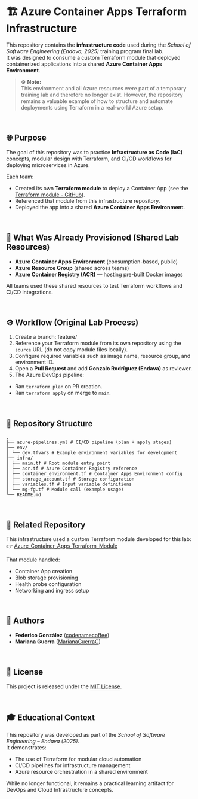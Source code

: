 # 🏗️ Azure Container Apps Terraform Infrastructure

This repository contains the **infrastructure code** used during the *School of Software Engineering (Endava, 2025)* training program final lab.  
It was designed to consume a custom Terraform module that deployed containerized applications into a shared **Azure Container Apps Environment**.

> ⚙️ **Note:**  
> This environment and all Azure resources were part of a temporary training lab and therefore no longer exist.
> However, the repository remains a valuable example of how to structure and automate deployments using Terraform in a real-world Azure setup.

<br>

## 🌐 Purpose

The goal of this repository was to practice **Infrastructure as Code (IaC)** concepts, modular design with Terraform, and CI/CD workflows for deploying microservices in Azure.

Each team:
- Created its own **Terraform module** to deploy a Container App (see the [Terraform module - GitHub](https://github.com/codenamecoffee/Azure_Container_Apps_Terraform_Module)).
- Referenced that module from this infrastructure repository.
- Deployed the app into a shared **Azure Container Apps Environment**.

<br>

## 🧩 What Was Already Provisioned (Shared Lab Resources)

- **Azure Container Apps Environment** (consumption-based, public)
- **Azure Resource Group** (shared across teams)
- **Azure Container Registry (ACR)** — hosting pre-built Docker images

All teams used these shared resources to test Terraform workflows and CI/CD integrations.

<br>

## ⚙️ Workflow (Original Lab Process)

1. Create a branch:  feature/<team-name>
2. Reference your Terraform module from its own repository using the `source` URL (do not copy module files locally).  
3. Configure required variables such as image name, resource group, and environment ID.  
4. Open a **Pull Request** and add **Gonzalo Rodríguez (Endava)** as reviewer.  
5. The Azure DevOps pipeline:
- Ran `terraform plan` on PR creation.
- Ran `terraform apply` on merge to `main`.

<br>

## 🧱 Repository Structure

```
.
├── azure-pipelines.yml # CI/CD pipeline (plan + apply stages)
├── env/
│ └── dev.tfvars # Example environment variables for development
├── infra/
│ ├── main.tf # Root module entry point
│ ├── acr.tf # Azure Container Registry reference
│ ├── container_environment.tf # Container Apps Environment config
│ ├── storage_account.tf # Storage configuration
│ ├── variables.tf # Input variable definitions
│ └── mg-fg.tf # Module call (example usage)
└── README.md
```
<br>

## 🔗 Related Repository

This infrastructure used a custom Terraform module developed for this lab:  
👉 [Azure_Container_Apps_Terraform_Module](https://github.com/codenamecoffee/Azure_Container_Apps_Terraform_Module)

That module handled:
- Container App creation
- Blob storage provisioning
- Health probe configuration
- Networking and ingress setup

<br>

## 👥 Authors

- **Federico González** ([codenamecoffee](https://github.com/codenamecoffee))
- **Mariana Guerra** ([MarianaGuerraC](https://github.com/MarianaGuerraC))

<br>

## 🪪 License

This project is released under the [MIT License](LICENSE).

<br>

## 🎓 Educational Context

This repository was developed as part of the *School of Software Engineering – Endava (2025)*.  
It demonstrates:
- The use of Terraform for modular cloud automation  
- CI/CD pipelines for infrastructure management  
- Azure resource orchestration in a shared environment  

While no longer functional, it remains a practical learning artifact for DevOps and Cloud Infrastructure concepts.
